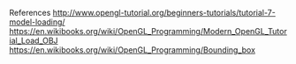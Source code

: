 




References
http://www.opengl-tutorial.org/beginners-tutorials/tutorial-7-model-loading/
https://en.wikibooks.org/wiki/OpenGL_Programming/Modern_OpenGL_Tutorial_Load_OBJ
https://en.wikibooks.org/wiki/OpenGL_Programming/Bounding_box
